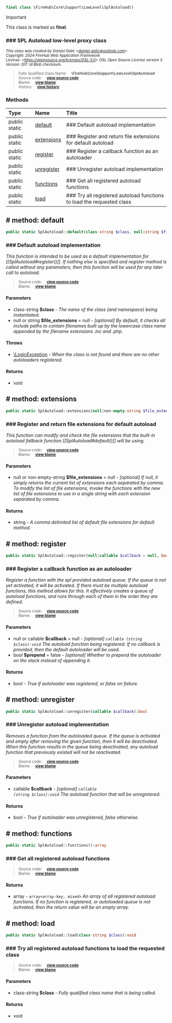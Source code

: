 ```php
final class \FireHub\Core\Support\LowLevel\SplAutoload()
```





> [!IMPORTANT]
This class is marked as **final**.





### ### SPL Autoload low-level proxy class



<sub>_This class was created by Danijel Galić &lt;danijel.galic@outlook.com&gt;_</sub><br/><sub>_Copyright: 2024 FireHub Web Application Framework_</sub><br/><sub>_License: &lt;https://opensource.org/licenses/OSL-3.0&gt; OSL Open Source License version 3_</sub><br/><sub>_Version: GIT: $Id$ Blob checksum._</sub>

><sub>Fully Qualified Class Name:  **\FireHub\Core\Support\LowLevel\SplAutoload**</sub><br/>
    <sub>Source code:  **[view source code](https://github.com/The-FireHub-Project/Core/blob/develop-pre-alpha-m1/src/support/lowlevel/firehub.SplAutoload.php#L32)**</sub><br/>
        <sub>Blame:  **[view blame](https://github.com/The-FireHub-Project/Core/blame/develop-pre-alpha-m1/src/support/lowlevel/firehub.SplAutoload.php)**</sub><br/>
        <sub>History:  **[view history](https://github.com/The-FireHub-Project/Core/commits/develop-pre-alpha-m1/src/support/lowlevel/firehub.SplAutoload.php)**</sub>


### Methods
| Type | Name | Title |
|:-----|:-----|:------|
|public static |<a href="#default()">default</a>|### Default autoload implementation|
|public static |<a href="#extensions()">extensions</a>|### Register and return file extensions for default autoload|
|public static |<a href="#register()">register</a>|### Register a callback function as an autoloader|
|public static |<a href="#unregister()">unregister</a>|### Unregister autoload implementation|
|public static |<a href="#functions()">functions</a>|### Get all registered autoload functions|
|public static |<a href="#load()">load</a>|### Try all registered autoload functions to load the requested class|

<h2><a name="default()"># method: default</a></h2>

```php
public static SplAutoload::default(class-string $class, null|string $file_extensions = null):void
```











### ### Default autoload implementation

_This function is intended to be used as a default implementation for [[SplAutoload#register()]].
If nothing else is specified and register method is called without any parameters,
then this function will be used for any later call to autoload._

><sub>Source code:  **[view source code](https://github.com/The-FireHub-Project/Core/blob/develop-pre-alpha-m1/src/support/lowlevel/firehub.SplAutoload.php#L54)**</sub><br/>
        <sub>Blame:  **[view blame](https://github.com/The-FireHub-Project/Core/blame/develop-pre-alpha-m1/src/support/lowlevel/firehub.SplAutoload.php#L54)**</sub>
#### Parameters

* class-string **$class** - _The name of the class (and namespace) being instantiated._
* null or string **$file_extensions** = null - _[optional] 
By default, it checks all include paths to contain filenames built up by the lowercase class name appended by the
filename extensions .inc and .php._
#### Throws

* [\LogicException](./Wiki-LogicException) - _When the class is not found and there are no other autoloaders registered._
#### Returns

* void
<h2><a name="extensions()"># method: extensions</a></h2>

```php
public static SplAutoload::extensions(null|non-empty-string $file_extensions = null):string
```











### ### Register and return file extensions for default autoload

_This function can modify and check the file extensions that the built-in autoload fallback function
[[SplAutoload#default()]] will be using._

><sub>Source code:  **[view source code](https://github.com/The-FireHub-Project/Core/blob/develop-pre-alpha-m1/src/support/lowlevel/firehub.SplAutoload.php#L77)**</sub><br/>
        <sub>Blame:  **[view blame](https://github.com/The-FireHub-Project/Core/blame/develop-pre-alpha-m1/src/support/lowlevel/firehub.SplAutoload.php#L77)**</sub>
#### Parameters

* null or non-empty-string **$file_extensions** = null - _[optional] 
If null, it simply returns the current list of extensions each separated by comma.
To modify the list of file extensions, invoke the functions with the new list of file extensions to use
in a single string with each extension separated by comma._
#### Returns

* string - _A comma delimited list of default file extensions for default method._
<h2><a name="register()"># method: register</a></h2>

```php
public static SplAutoload::register(null|callable $callback = null, bool $prepend = false):bool
```











### ### Register a callback function as an autoloader

_Register a function with the spl provided autoload queue. If the queue is not yet activated, it will be
activated. If there must be multiple autoload functions, this method allows for this. It effectively creates a
queue of autoload functions, and runs through each of them in the order they are defined._

><sub>Source code:  **[view source code](https://github.com/The-FireHub-Project/Core/blob/develop-pre-alpha-m1/src/support/lowlevel/firehub.SplAutoload.php#L102)**</sub><br/>
        <sub>Blame:  **[view blame](https://github.com/The-FireHub-Project/Core/blame/develop-pre-alpha-m1/src/support/lowlevel/firehub.SplAutoload.php#L102)**</sub>
#### Parameters

* null or callable **$callback** = null - _[optional] 
<code>callable (string $class):void</code>
The autoload function being registered. If no callback is provided, then the default autoloader
will be used._
* bool **$prepend** = false - _[optional] 
Whether to prepend the autoloader on the stack instead of appending it._
#### Returns

* bool - _True if autoloader was registered, or false on failure._
<h2><a name="unregister()"># method: unregister</a></h2>

```php
public static SplAutoload::unregister(callable $callback):bool
```











### ### Unregister autoload implementation

_Removes a function from the autoloaded queue. If the queue is activated and empty after removing the given
function, then it will be deactivated. When this function results in the queue being deactivated, any autoload
function that previously existed will not be reactivated._

><sub>Source code:  **[view source code](https://github.com/The-FireHub-Project/Core/blob/develop-pre-alpha-m1/src/support/lowlevel/firehub.SplAutoload.php#L123)**</sub><br/>
        <sub>Blame:  **[view blame](https://github.com/The-FireHub-Project/Core/blame/develop-pre-alpha-m1/src/support/lowlevel/firehub.SplAutoload.php#L123)**</sub>
#### Parameters

* callable **$callback** - _[optional] 
<code>callable (string $class):void</code>
The autoload function that will be unregistered._
#### Returns

* bool - _True if autoloader was unregistered, false otherwise._
<h2><a name="functions()"># method: functions</a></h2>

```php
public static SplAutoload::functions():array
```











### ### Get all registered autoload functions



><sub>Source code:  **[view source code](https://github.com/The-FireHub-Project/Core/blob/develop-pre-alpha-m1/src/support/lowlevel/firehub.SplAutoload.php#L137)**</sub><br/>
        <sub>Blame:  **[view blame](https://github.com/The-FireHub-Project/Core/blame/develop-pre-alpha-m1/src/support/lowlevel/firehub.SplAutoload.php#L137)**</sub>
#### Returns

* array - _<code>array<array-key, mixed></code> An array of all registered autoload functions.
If no function is registered, or autoloaded queue is not activated, then the return value will be an empty array._
<h2><a name="load()"># method: load</a></h2>

```php
public static SplAutoload::load(class-string $class):void
```











### ### Try all registered autoload functions to load the requested class



><sub>Source code:  **[view source code](https://github.com/The-FireHub-Project/Core/blob/develop-pre-alpha-m1/src/support/lowlevel/firehub.SplAutoload.php#L156)**</sub><br/>
        <sub>Blame:  **[view blame](https://github.com/The-FireHub-Project/Core/blame/develop-pre-alpha-m1/src/support/lowlevel/firehub.SplAutoload.php#L156)**</sub>
#### Parameters

* class-string **$class** - _Fully qualified class name that is being called._
#### Returns

* void